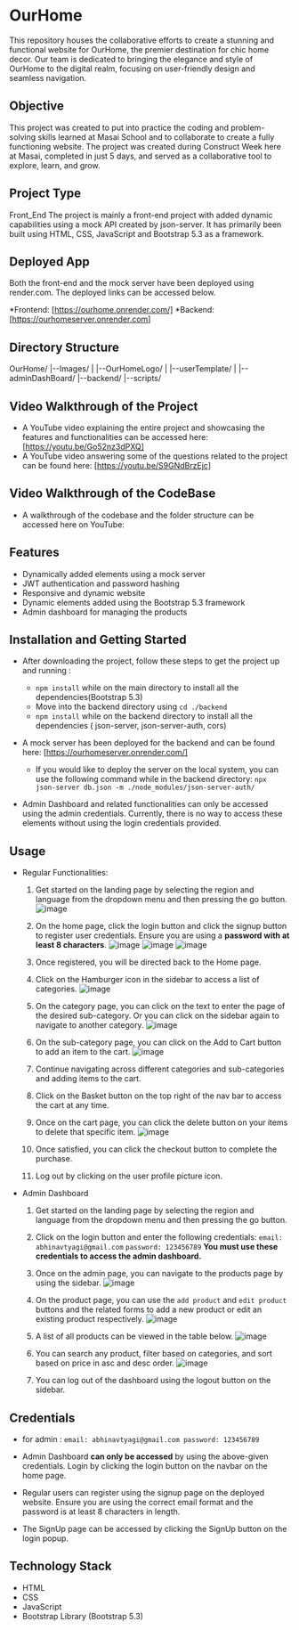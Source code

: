 # OurHome
This repository houses the collaborative efforts to create a stunning and functional website for OurHome, the premier destination for chic home decor. Our team is dedicated to bringing the elegance and style of OurHome to the digital realm, focusing on user-friendly design and seamless navigation.

## Objective
This project was created to put into practice the coding and problem-solving skills learned at Masai School and to collaborate to create a fully functioning website. The project was created during Construct Week here at Masai, completed in just 5 days, and served as a collaborative tool to explore, learn, and grow.

## Project Type
Front_End
The project is mainly a front-end project with added dynamic capabilities using a mock API created by json-server. It has primarily been built using HTML, CSS, JavaScript and Bootstrap 5.3 as a framework.

## Deployed App
Both the front-end and the mock server have been deployed using render.com. The deployed links can be accessed below.

*Frontend: [https://ourhome.onrender.com/] 
*Backend: [https://ourhomeserver.onrender.com]

## Directory Structure

OurHome/
|--Images/
|      |--OurHomeLogo/
|      |--userTemplate/
|
|--adminDashBoard/
|--backend/
|--scripts/

## Video Walkthrough of the Project

+ A YouTube video explaining the entire project and showcasing the features and functionalities can be accessed here: [https://youtu.be/Go52nz3dPXQ]
+ A YouTube video answering some of the questions related to the project can be found here: [https://youtu.be/S9GNdBrzEjc]

## Video Walkthrough of the CodeBase

- A walkthrough of the codebase and the folder structure can be accessed here on YouTube: 

## Features

+ Dynamically added elements using a mock server
+ JWT authentication and password hashing
+ Responsive and dynamic website
+ Dynamic elements added using the Bootstrap 5.3 framework
+ Admin dashboard for managing the products

## Installation and Getting Started

+ After downloading the project, follow these steps to get the project up and running :
  + `npm install` while on the main directory to install all the dependencies(Bootstrap 5.3)
  + Move into the backend directory using `cd ./backend`
  + `npm install` while on the backend directory to install all the dependencies ( json-server, json-server-auth, cors)
    
+ A mock server has been deployed for the backend and can be found here: [https://ourhomeserver.onrender.com/]
  * If you would like to deploy the server on the local system, you can use the following command while in the backend directory: `npx json-server db.json -m ./node_modules/json-server-auth/`

+ Admin Dashboard and related functionalities can only be accessed using the admin credentials. Currently, there is no way to access these elements without using the login credentials provided.

## Usage

+ Regular Functionalities:
  1. Get started on the landing page by selecting the region and language from the dropdown menu and then pressing the go button.
     ![image](https://github.com/AbhinavTyagi30/OurHome/assets/150140715/943db8a3-c7cf-41ed-8be3-f7ec3cfdd958)

  2. On the home page, click the login button and click the signup button to register user credentials. Ensure you are using a **password with at least 8 characters**.
      ![image](https://github.com/AbhinavTyagi30/OurHome/assets/150140715/06130d0d-6538-419b-91ba-36ace892662f)
      ![image](https://github.com/AbhinavTyagi30/OurHome/assets/150140715/53e5eea6-eb77-47d0-97f3-39302f4d15e1)
      ![image](https://github.com/AbhinavTyagi30/OurHome/assets/150140715/1f22a94b-a6bd-41ca-ba59-4bd77d3c2303)

  3. Once registered, you will be directed back to the Home page.
  4. Click on the Hamburger icon in the sidebar to access a list of categories.
     ![image](https://github.com/AbhinavTyagi30/OurHome/assets/150140715/f2e4578e-2e4d-4136-af52-712447591233)

  5. On the category page, you can click on the text to enter the page of the desired sub-category. Or you can click on the sidebar again to navigate to another category.
     ![image](https://github.com/AbhinavTyagi30/OurHome/assets/150140715/9a36b9ef-c406-4fef-92ef-e1d2b37f29f6)

  6. On the sub-category page, you can click on the Add to Cart button to add an item to the cart.
      ![image](https://github.com/AbhinavTyagi30/OurHome/assets/150140715/4abed75b-20d2-407c-a7c3-3fa1ba5175f5)

  7. Continue navigating across different categories and sub-categories and adding items to the cart.
      
  8. Click on the Basket button on the top right of the nav bar to access the cart at any time.
     
  9. Once on the cart page, you can click the delete button on your items to delete that specific item.
      ![image](https://github.com/AbhinavTyagi30/OurHome/assets/150140715/ba18ed93-d803-4bd9-aaec-e0b678696ded)

  13. Once satisfied, you can click the checkout button to complete the purchase.
  14. Log out by clicking on the user profile picture icon.

+ Admin Dashboard
  1. Get started on the landing page by selecting the region and language from the dropdown menu and then pressing the go button.
  2. Click on the login button and enter the following credentials: `email: abhinavtyagi@gmail.com` `password: 123456789` **You must use these credentials to access the admin dashboard.**
  3. Once on the admin page, you can navigate to the products page by using the sidebar.
     ![image](https://github.com/AbhinavTyagi30/OurHome/assets/150140715/26434d4f-2d90-4b68-a94e-fc2f359950ab)

  4. On the product page, you can use the `add product` and `edit product` buttons and the related forms to add a new product or edit an existing product respectively.
     ![image](https://github.com/AbhinavTyagi30/OurHome/assets/150140715/2b4111fa-3be5-403f-bdd0-70b3c6804700)

  5. A list of all products can be viewed in the table below.
     ![image](https://github.com/AbhinavTyagi30/OurHome/assets/150140715/77136918-fd9a-4135-b782-20b0412b551a)
 
  6. You can search any product, filter based on categories, and sort based on price in asc and desc order.
     ![image](https://github.com/AbhinavTyagi30/OurHome/assets/150140715/f63ee5a8-f38e-4b83-b6b8-d8679a01dac2)

  9. You can log out of the dashboard using the logout button on the sidebar. 

## Credentials

- for admin :
   `email: abhinavtyagi@gmail.com
    password: 123456789`

- Admin Dashboard **can only be accessed** by using the above-given credentials. Login by clicking the login button on the navbar on the home page.
  
- Regular users can register using the signup page on the deployed website. Ensure you are using the correct email format and the password is at least 8 characters in length.
- The SignUp page can be accessed by clicking the SignUp button on the login popup.

## Technology Stack

- HTML
- CSS
- JavaScript
- Bootstrap Library (Bootstrap 5.3)

